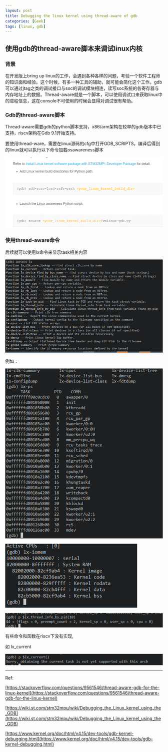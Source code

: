 ```yaml
---
layout: post
title: Debugging the linux kernel using thread-aware of gdb
categories: [Geek]
tags: [linux, gdb]
---
```


## 使用gdb的thread-aware脚本来调试linux内核

### 背景

在开发版上bring up linux的工作，会遇到各种各样的问题，考验一个软件工程师的知识面和经验。这个时候，有多一种工具的辅助，就可能会简化这个工作。gdb可以通过jtag之类的调试接口与soc的调试模块相连，读写soc系统的各寄存器与内存地址上的数据。Thread-aware就是一个脚本，可以使用调试口来获取linux中的进程信息，这在console不可使用的时候会显得对调试很有帮助。

### Gdb的thread-aware脚本

Thread-aware需要gdb的python脚本支持，x86/arm架构在较早的gdb版本中已支持，riscv架构在Gdb 9.1开始支持。

要使用thread-ware，需要在linux源码的cfg中打开GDB_SCRIPTS，编译后得到的linux就可以执行以下命令加载osawareness脚本

![thread-aware-1](/images/thread-aware-1.png)

### 使用thread-aware命令

后续就可以使用lx命令来显示task相关内容

![thread-aware-2](/images/thread-aware-2.png)

例如：

![thread-aware-3](/images/thread-aware-3.png)

![thread-aware-4](/images/thread-aware-4.png)

![thread-aware-5](/images/thread-aware-5.png)

有些命令和函数在riscv下没有实现,

如 lx_current

![thread-aware-6](/images/thread-aware-6.png)

-----------------------------------------------

Ref:

[https://stackoverflow.com/questions/9561546/thread-aware-gdb-for-the-linux-kernel](https://stackoverflow.com/questions/9561546/thread-aware-gdb-for-the-linux-kernel)

[https://wiki.st.com/stm32mpu/wiki/Debugging_the_Linux_kernel_using_the_GDB](https://wiki.st.com/stm32mpu/wiki/Debugging_the_Linux_kernel_using_the_GDB)

[https://www.kernel.org/doc/html/v4.15/dev-tools/gdb-kernel-debugging.html](https://www.kernel.org/doc/html/v4.15/dev-tools/gdb-kernel-debugging.html)
